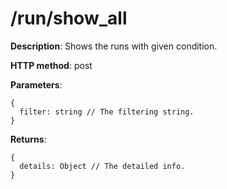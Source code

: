 # /run/show\_all #

**Description**: Shows the runs with given condition.

**HTTP method**: post

**Parameters**:
```
{
  filter: string // The filtering string.
}
```

**Returns**:
```
{
  details: Object // The detailed info.
}
```